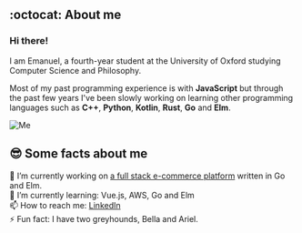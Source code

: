 ## :octocat: About me

### Hi there!

I am Emanuel, a fourth-year student at the University of Oxford studying Computer Science and Philosophy. 

Most of my past programming experience is with **JavaScript** but through the past few years I've been slowly working on learning other programming languages such as **C++**, **Python**, **Kotlin**, **Rust**, **Go** and **Elm**.

![Me](https://i.ibb.co/mDsFCX2/IMG-20190907-194613-156.jpg)

## 😎 Some facts about me

🔭 I’m currently working on [a full stack e-commerce platform](https://github.com/Rototu/storefront)  written in Go and Elm.  
🌱 I’m currently learning: Vue.js, AWS, Go and Elm  
📫 How to reach me: [LinkedIn](https://www.linkedin.com/in/emanuel-farauanu/)  
⚡ Fun fact: I have two greyhounds, Bella and Ariel.  
